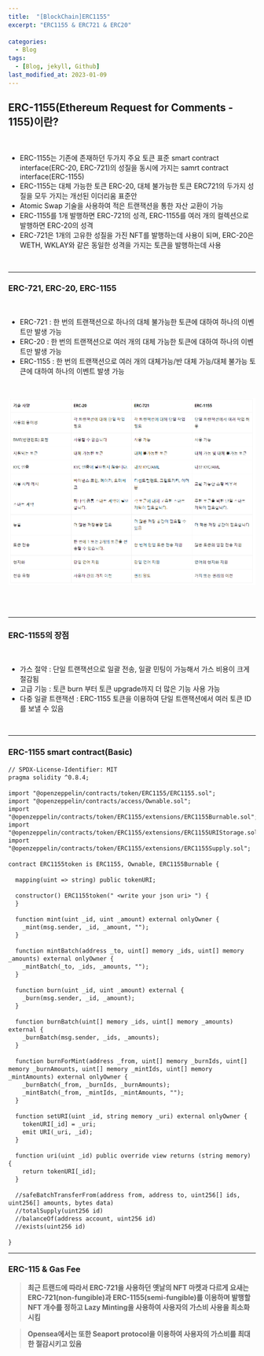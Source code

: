 ```yaml
---
title:  "[BlockChain]ERC1155"
excerpt: "ERC1155 & ERC721 & ERC20"

categories:
  - Blog
tags:
  - [Blog, jekyll, Github]
last_modified_at: 2023-01-09
---
```



## ERC-1155(Ethereum Request for Comments - 1155)이란?
<br />

- ERC-1155는 기존에 존재하던 두가지 주요 토큰 표준  smart contract interface(ERC-20, ERC-721)의 성질을 동시에 가지는 samrt contract interface(ERC-1155) 
- ERC-1155는 대체 가능한 토큰 ERC-20, 대체 불가능한 토큰 ERC721의 두가지 성질을 모두 가지는 개선된 이더리움 표준안
- Atomic Swap 기술을 사용하여 적은 트랜잭션을 통한 자산 교환이 가능
- ERC-1155를 1개 발행하면 ERC-721의 성격, ERC-1155를 여러 개의 컬렉션으로 발행하면 ERC-20의 성격
- ERC-721은 1개의 고유한 성질을 가진 NFT를 발행하는데 사용이 되며, ERC-20은 WETH, WKLAY와 같은 동일한 성격을 가지는 토큰을 발행하는데 사용

<br/>

---

### ERC-721, ERC-20, ERC-1155

<br/>

- ERC-721 : 한 번의 트랜잭션으로 하나의 대체 불가능한 토큰에 대하여 하나의 이벤트만 발생 가능
- ERC-20 : 한 번의 트랜잭션으로 여러 개의 대체 가능한 토큰에 대하여 하나의 이벤트만 발생 가능
- ERC-1155 : 한 번의 트랜잭션으로 여러 개의 대체가능/반 대체 가능/대체 불가능 토큰에 대하여 하나의 이벤트 발생 가능

<br/>

![image info](/assets/img/erc.png)
<img src="/assets/img/erc.png" alt="" width="0" height="0">

<br/>

---

### ERC-1155의 장점

<br/>

- 가스 절약 : 단일 트랜잭션으로 일괄 전송, 일괄 민팅이 가능해서 가스 비용이 크게 절감됨
- 고급 기능 : 토큰 burn 부터 토큰 upgrade까지 더 많은 기능 사용 가능
- 다중 일괄 트랜잭션 : ERC-1155 토큰을 이용하여 단일 트랜잭션에서 여러 토큰 ID를 보낼 수 있음

<br/>

---

### ERC-1155 smart contract(Basic)

```solidity
// SPDX-License-Identifier: MIT
pragma solidity ^0.8.4;

import "@openzeppelin/contracts/token/ERC1155/ERC1155.sol";
import "@openzeppelin/contracts/access/Ownable.sol";
import "@openzeppelin/contracts/token/ERC1155/extensions/ERC1155Burnable.sol";
import "@openzeppelin/contracts/token/ERC1155/extensions/ERC1155URIStorage.sol";
import "@openzeppelin/contracts/token/ERC1155/extensions/ERC1155Supply.sol";

contract ERC1155token is ERC1155, Ownable, ERC1155Burnable {
    
  mapping(uint => string) public tokenURI;

  constructor() ERC1155token(" <write your json uri> ") {
  }
 
  function mint(uint _id, uint _amount) external onlyOwner {
    _mint(msg.sender, _id, _amount, "");
  }

  function mintBatch(address _to, uint[] memory _ids, uint[] memory _amounts) external onlyOwner {
    _mintBatch(_to, _ids, _amounts, "");
  }

  function burn(uint _id, uint _amount) external {
    _burn(msg.sender, _id, _amount);
  }

  function burnBatch(uint[] memory _ids, uint[] memory _amounts) external {
    _burnBatch(msg.sender, _ids, _amounts);
  }

  function burnForMint(address _from, uint[] memory _burnIds, uint[] memory _burnAmounts, uint[] memory _mintIds, uint[] memory _mintAmounts) external onlyOwner {
    _burnBatch(_from, _burnIds, _burnAmounts);
    _mintBatch(_from, _mintIds, _mintAmounts, "");
  }

  function setURI(uint _id, string memory _uri) external onlyOwner {
    tokenURI[_id] = _uri;
    emit URI(_uri, _id);
  }

  function uri(uint _id) public override view returns (string memory) {
    return tokenURI[_id];
  }

  //safeBatchTransferFrom(address from, address to, uint256[] ids, uint256[] amounts, bytes data)
  //totalSupply(uint256 id)
  //balanceOf(address account, uint256 id)
  //exists(uint256 id)

}
```
---

### ERC-115 & Gas Fee
 
> **최근 트랜드에 따라서 ERC-721을 사용하던 옛날의 NFT 마켓과 다르게 요새는 ERC-721(non-fungible)과 ERC-1155(semi-fungible)를 이용하며 발행할 NFT 개수를 정하고 Lazy Minting을 사용하여 사용자의 가스비 사용을 최소화 시킴**

> **Opensea에서는 또한 Seaport protocol을 이용하여 사용자의 가스비를 최대한 절감시키고 있음**